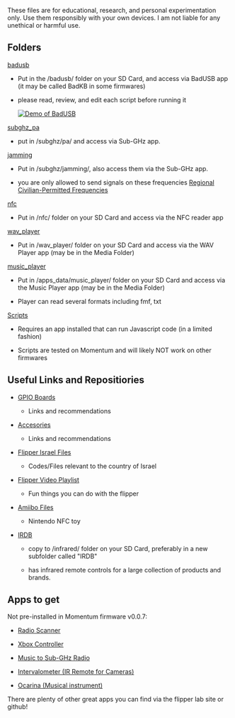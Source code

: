 These files are for educational, research, and personal experimentation only. Use them responsibly with your own devices. I am not liable for any unethical or harmful use.

## Folders 

[badusb](https://github.com/avipars/Flipper-Combo/tree/main/badusb)

- Put in the /badusb/ folder on your SD Card, and access via BadUSB app (it may be called BadKB in some firmwares)

- please read, review, and edit each script before running it

    [![Demo of BadUSB](https://img.youtube.com/vi/h931fIoUd7o/0.jpg)](https://www.youtube.com/watch?v=h931fIoUd7o)

[subghz_pa](https://github.com/avipars/Flipper-Combo/tree/main/subghz/)

- put in /subghz/pa/ and access via Sub-GHz app. 

[jamming](https://github.com/avipars/Flipper-Combo/tree/main/subghz/subghz_jamming)

- Put in /subghz/jamming/, also access them via the Sub-GHz app.

- you are only allowed to send signals on these frequencies [Regional Civilian-Permitted Frequencies](https://docs.flipper.net/sub-ghz/frequencies)

[nfc](https://github.com/avipars/Flipper-Combo/tree/main/nfc)

- Put in /nfc/ folder on your SD Card and access via the NFC reader app

[wav_player](https://github.com/avipars/Flipper-Combo/tree/main/wav_player)

- Put in /wav_player/ folder on your SD Card and access via the WAV Player app (may be in the Media Folder)

[music_player](https://github.com/avipars/Flipper-Combo/tree/main/music_player)

- Put in /apps_data/music_player/ folder on your SD Card and access via the Music Player app (may be in the Media Folder)

- Player can read several formats including fmf, txt

[Scripts](https://github.com/avipars/Flipper-Combo/tree/main/Scripts)

- Requires an app installed that can run Javascript code (in a limited fashion)

- Scripts are tested on Momentum and will likely NOT work on other firmwares 

## Useful Links and Repositiories

* [GPIO Boards](/GPIO_BOARDS.md)

    - Links and recommendations 

* [Accesories](ACCESSORIES.md)

    - Links and recommendations 

* [Flipper Israel Files](https://github.com/unitMeasure/flipper_il/)

    - Codes/Files relevant to the country of Israel

* [Flipper Video Playlist](https://www.youtube.com/watch?v=uRn9d1LTXqQ&list=PL9DdgseuDZgKz04KSKaN8G62-f9MXQtJL)

    - Fun things you can do with the flipper

* [Amiibo Files](https://github.com/Gioman101/FlipperAmiibo)

    - Nintendo NFC toy 

* [IRDB](https://github.com/UberGuidoZ/Flipper-IRDB)

    - copy to /infrared/ folder on your SD Card, preferably in a new subfolder called "IRDB"

    - has infrared remote controls for a large collection of products and brands. 

## Apps to get 

Not pre-installed in Momentum firmware v0.0.7:

* [Radio Scanner](https://lab.flipper.net/apps/radio_scanner)

* [Xbox Controller](https://lab.flipper.net/apps/xbox_controller)

* [Music to Sub-GHz Radio](https://lab.flipper.net/apps/fmf_to_sub)

* [Intervalometer (IR Remote for Cameras)](https://lab.flipper.net/apps/ir_intervalometer)

* [Ocarina (Musical instrument)](https://lab.flipper.net/apps/ocarina)

There are plenty of other great apps you can find via the flipper lab site or github! 